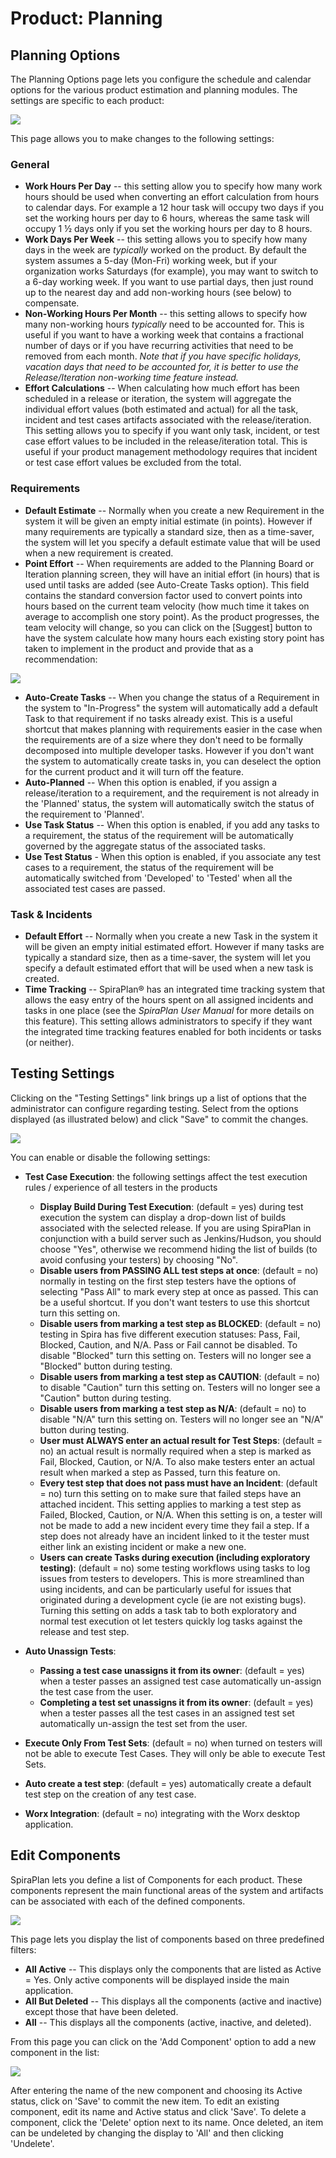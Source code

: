 # Product: Planning

## Planning Options

The Planning Options page lets you configure the schedule and calendar options for the various product estimation and planning modules. The settings are specific to each product:

![](img/Product_Planning_111.png)

This page allows you to make changes to the following settings:

### General
- **Work Hours Per Day** -- this setting allow you to specify how many work hours should be used when converting an effort calculation from hours to calendar days. For example a 12 hour task will occupy two days if you set the working hours per day to 6 hours, whereas the same task will occupy 1 ½ days only if you set the working hours per day to 8 hours.
- **Work Days Per Week** -- this setting allows you to specify how many days in the week are *typically* worked on the product. By default the system assumes a 5-day (Mon-Fri) working week, but if your organization works Saturdays (for example), you may want to switch to a 6-day working week. If you want to use partial days, then just round up to the nearest day and add non-working hours (see below) to compensate.
- **Non-Working Hours Per Month** -- this setting allows to specify how many non-working hours *typically* need to be accounted for. This is useful if you want to have a working week that contains a fractional number of days or if you have recurring activities that need to be removed from each month. *Note that if you have specific holidays, vacation days that need to be accounted for, it is better to use the Release/Iteration non-working time feature instead.*
- **Effort Calculations** -- When calculating how much effort has been scheduled in a release or iteration, the system will aggregate the individual effort values (both estimated and actual) for all the task, incident and test cases artifacts associated with the release/iteration. This setting allows you to specify if you want only task, incident, or test case effort values to be included in the release/iteration total. This is useful if your product management methodology requires that incident or test case effort values be excluded from the total.

### Requirements

- **Default Estimate** -- Normally when you create a new Requirement in the system it will be given an empty initial estimate (in points). However if many requirements are typically a standard size, then as a time-saver, the system will let you specify a default estimate value that will be used when a new requirement is created.
- **Point Effort** -- When requirements are added to the Planning Board or Iteration planning screen, they will have an initial effort (in hours) that is used until tasks are added (see Auto-Create Tasks option). This field contains the standard conversion factor used to convert points into hours based on the current team velocity (how much time it takes on average to accomplish one story point). As the product progresses, the team velocity will change, so you can click on the \[Suggest\] button to have the system calculate how many hours each existing story point has taken to implement in the product and provide that as a recommendation:

![](img/Product_Planning_112.png)

- **Auto-Create Tasks** -- When you change the status of a Requirement in the system to "In-Progress" the system will automatically add a default Task to that requirement if no tasks already exist. This is a useful shortcut that makes planning with requirements easier in the case when the requirements are of a size where they don't need to be formally decomposed into multiple developer tasks. However if you don't want the system to automatically create tasks in, you can deselect the option for the current product and it will turn off the feature.
- **Auto-Planned** -- When this option is enabled, if you assign a release/iteration to a requirement, and the requirement is not already in the 'Planned' status, the system will automatically switch the status of the requirement to 'Planned'.
- **Use Task Status** -- When this option is enabled, if you add any tasks to a requirement, the status of the requirement will be automatically governed by the aggregate status of the associated tasks.
- **Use Test Status** - When this option is enabled, if you associate any test cases to a requirement, the status of the requirement will be automatically switched from 'Developed' to 'Tested' when all the associated test cases are passed.

### Task & Incidents

- **Default Effort** -- Normally when you create a new Task in the system it will be given an empty initial estimated effort. However if many tasks are typically a standard size, then as a time-saver, the system will let you specify a default estimated effort that will be used when a new task is created.
- **Time Tracking** -- SpiraPlan® has an integrated time tracking system that allows the easy entry of the hours spent on all assigned incidents and tasks in one place (see the *SpiraPlan User Manual* for more details on this feature). This setting allows administrators to specify if they want the integrated time tracking features enabled for both incidents or tasks (or neither).


## Testing Settings

Clicking on the "Testing Settings" link brings up a list of options that the administrator can configure regarding testing. Select from the options displayed (as illustrated below) and click "Save" to commit the changes.

![](img/Product_Planning_testing_settings.png)

You can enable or disable the following settings:

* **Test Case Execution**: the following settings affect the test execution rules / experience of all testers in the products
    - **Display Build During Test Execution**: (default = yes) during test execution the system can display a drop-down list of builds associated with the selected release. If you are using SpiraPlan in conjunction with a build server such as Jenkins/Hudson, you should choose "Yes", otherwise we recommend hiding the list of builds (to avoid confusing your testers) by choosing "No".
    - **Disable users from PASSING ALL test steps at once**: (default = no) normally in testing on the first step testers have the options of selecting "Pass All" to mark every step at once as passed. This can be a useful shortcut. If you don't want testers to use this shortcut turn this setting on.
    - **Disable users from marking a test step as BLOCKED**: (default = no) testing in Spira has five different execution statuses: Pass, Fail, Blocked, Caution, and N/A. Pass or Fail cannot be disabled. To disable "Blocked" turn this setting on. Testers will no longer see a "Blocked" button during testing.
    - **Disable users from marking a test step as CAUTION**: (default = no) to disable "Caution" turn this setting on. Testers will no longer see a "Caution" button during testing.
    - **Disable users from marking a test step as N/A**: (default = no) to disable "N/A" turn this setting on. Testers will no longer see an "N/A" button during testing.
    - **User must ALWAYS enter an actual result for Test Steps**: (default = no) an actual result is normally required when a step is marked as Fail, Blocked, Caution, or N/A. To also make testers enter an actual result when marked a step as Passed, turn this feature on.   
    - **Every test step that does not pass must have an Incident**: (default = no) turn this setting on to make sure that failed steps have an attached incident. This setting applies to marking a test step as Failed, Blocked, Caution, or N/A. When this setting is on, a tester will not be made to add a new incident every time they fail a step. If a step does not already have an incident linked to it the tester must either link an existing incident or make a new one.
    - **Users can create Tasks during execution (including exploratory testing)**: (default = no) some testing workflows using tasks to log issues from testers to developers. This is more streamlined than using incidents, and can be particularly useful for issues that originated during a development cycle (ie are not existing bugs). Turning this setting on adds a task tab to both exploratory and normal test execution ot let testers quickly log tasks against the release and test step. 


* **Auto Unassign Tests**:
    - **Passing a test case unassigns it from its owner**: (default = yes) when a tester passes an assigned test case automatically un-assign the test case from the user.
    - **Completing a test set unassigns it from its owner**: (default = yes) when a tester passes all the test cases in an assigned test set automatically un-assign the test set from the user.

* **Execute Only From Test Sets**: (default = no) when turned on testers will not be able to execute Test Cases. They will only be able to execute Test Sets.
* **Auto create a test step**: (default = yes) automatically create a default test step on the creation of any test case.
* **Worx Integration**: (default = no) integrating with the Worx desktop application.


## Edit Components

SpiraPlan lets you define a list of Components for each product. These components represent the main functional areas of the system and artifacts can be associated with each of the defined components.

![](img/Product_Planning_109.png)

This page lets you display the list of components based on three predefined filters:

-   **All Active** -- This displays only the components that are listed as Active = Yes. Only active components will be displayed inside the main application.
-   **All But Deleted** -- This displays all the components (active and inactive) except those that have been deleted.
-   **All** -- This displays all the components (active, inactive, and deleted).

From this page you can click on the 'Add Component' option to add a new component in the list:

![](img/Product_Planning_110.png)

After entering the name of the new component and choosing its Active status, click on 'Save' to commit the new item. To edit an existing component, edit its name and Active status and click 'Save'. To delete a component, click the 'Delete' option next to its name. Once deleted, an item can be undeleted by changing the display to 'All' and then clicking 'Undelete'.
